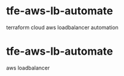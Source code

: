 # tfe-aws-lb-automate
terraform cloud aws loadbalancer automation

# tfe-aws-lb-automate
aws loadbalancer
